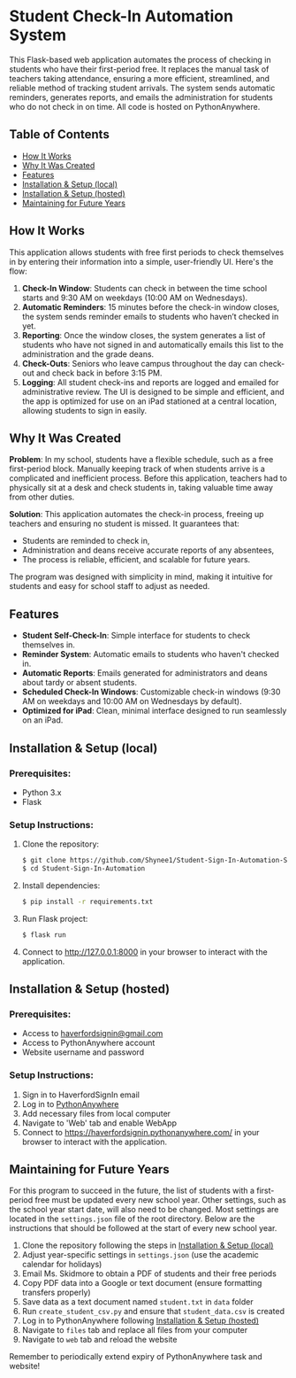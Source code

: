 # Student Check-In Automation System

This Flask-based web application automates the process of checking in students who have their first-period free. It replaces the manual task of teachers taking attendance, ensuring a more efficient, streamlined, and reliable method of tracking student arrivals. The system sends automatic reminders, generates reports, and emails the administration for students who do not check in on time. All code is hosted on PythonAnywhere.

## Table of Contents
- [How It Works](#how-it-works)
- [Why It Was Created](#why-it-was-created)
- [Features](#features)
- [Installation & Setup (local)](#installation--setup-local)
- [Installation & Setup (hosted)](#installation--setup-hosted)
- [Maintaining for Future Years](#maintaining-for-future-years)

## How It Works

This application allows students with free first periods to check themselves in by entering their information into a simple, user-friendly UI. Here's the flow:

1. **Check-In Window**: Students can check in between the time school starts and 9:30 AM on weekdays (10:00 AM on Wednesdays).
2. **Automatic Reminders**: 15 minutes before the check-in window closes, the system sends reminder emails to students who haven’t checked in yet.
3. **Reporting**: Once the window closes, the system generates a list of students who have not signed in and automatically emails this list to the administration and the grade deans.
4. **Check-Outs**: Seniors who leave campus throughout the day can check-out and check back in before 3:15 PM.
5. **Logging**: All student check-ins and reports are logged and emailed for administrative review.
The UI is designed to be simple and efficient, and the app is optimized for use on an iPad stationed at a central location, allowing students to sign in easily.

## Why It Was Created

**Problem**: In my school, students have a flexible schedule, such as a free first-period block. Manually keeping track of when students arrive is a complicated and inefficient process. Before this application, teachers had to physically sit at a desk and check students in, taking valuable time away from other duties.

**Solution**: This application automates the check-in process, freeing up teachers and ensuring no student is missed. It guarantees that:
- Students are reminded to check in,
- Administration and deans receive accurate reports of any absentees,
- The process is reliable, efficient, and scalable for future years.

The program was designed with simplicity in mind, making it intuitive for students and easy for school staff to adjust as needed.

## Features
- **Student Self-Check-In**: Simple interface for students to check themselves in.
- **Reminder System**: Automatic emails to students who haven't checked in.
- **Automatic Reports**: Emails generated for administrators and deans about tardy or absent students.
- **Scheduled Check-In Windows**: Customizable check-in windows (9:30 AM on weekdays and 10:00 AM on Wednesdays by default).
- **Optimized for iPad**: Clean, minimal interface designed to run seamlessly on an iPad.
  
## Installation & Setup (local)

### Prerequisites:
- Python 3.x
- Flask

### Setup Instructions:
1. Clone the repository:
   ```bash
   $ git clone https://github.com/Shynee1/Student-Sign-In-Automation-System.git
   $ cd Student-Sign-In-Automation
   ```
2. Install dependencies:
   ```bash
   $ pip install -r requirements.txt
   ```
3. Run Flask project:
   ```bash
   $ flask run
   ```
4. Connect to http://127.0.0.1:8000 in your browser to interact with the application.

## Installation & Setup (hosted)

### Prerequisites:
- Access to haverfordsignin@gmail.com
- Access to PythonAnywhere account
- Website username and password

### Setup Instructions:
1. Sign in to HaverfordSignIn email
2. Log in to [PythonAnywhere](https://pythonanywhere.com/)
3. Add necessary files from local computer
4. Navigate to 'Web' tab and enable WebApp
5. Connect to https://haverfordsignin.pythonanywhere.com/ in your browser to interact with the application.

## Maintaining for Future Years
For this program to succeed in the future, the list of students with a first-period free must be updated every new school year. Other settings, such as the school year start date, will also need to be changed. Most settings are located in the `settings.json` file of the root directory. Below are the instructions that should be followed at the start of every new school year. 

1. Clone the repository following the steps in [Installation & Setup (local)](#installation--setup-local)
2. Adjust year-specific settings in `settings.json` (use the academic calendar for holidays)
4. Email Ms. Skidmore to obtain a PDF of students and their free periods
5. Copy PDF data into a Google or text document (ensure formatting transfers properly)
6. Save data as a text document named `student.txt` in `data` folder
7. Run `create_student_csv.py` and ensure that `student_data.csv` is created
8. Log in to PythonAnywhere following [Installation & Setup (hosted)](#installation--setup-hosted)
9. Navigate to `files` tab and replace all files from your computer
10. Navigate to `web` tab and reload the website

Remember to periodically extend expiry of PythonAnywhere task and website!

